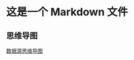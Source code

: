 # 这是一个 Markdown 文件

## 思维导图

[数据源思维导图](https://Frenkie14.github.io/Agrifood-survey-mindmap/mindmap_dataset.html)
